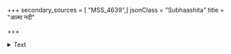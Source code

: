 +++
secondary_sources = [ "MSS_4639",]
jsonClass = "Subhaashita"
title = "आत्मा नदी"

+++

<details><summary>Text</summary>

आत्मा नदी संयमपुण्यतीर्था सत्योदका शीलसमाधियुक्ता।  
तस्यां स्नातः पुण्यकर्मा पुनाति न वारिणा शुद्ध्यति चान्तरात्मा॥
</details>
